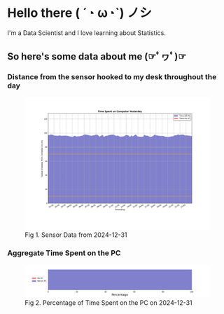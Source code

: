 
# Hello there ( ´◔ ω◔`) ノシ

I'm a Data Scientist and I love learning about Statistics.

## So here's some data about me (☞ﾟヮﾟ)☞


### Distance from the sensor hooked to my desk throughout the day
<figure>
  <picture>
    <source media="(prefers-color-scheme: dark)" srcset="Pi/readme/graphs/lineplot/dark-plot-2024-12-31.png">
    <source media="(prefers-color-scheme: light)" srcset="Pi/readme/graphs/lineplot/light-plot-2024-12-31.png">
    <img alt="Shows a black logo in light color mode and a white one in dark color mode." src="Pi/readme/graphs/lineplot/light-plot-2024-12-31.png">
  </picture>
  <figcaption>Fig 1. Sensor Data from 2024-12-31</figcaption>
</figure>



### Aggregate Time Spent on the PC
<figure>
  <picture>
    <source media="(prefers-color-scheme: dark)" srcset="Pi/readme/graphs/barplot/dark-plot-2024-12-31.png">
    <source media="(prefers-color-scheme: light)" srcset="Pi/readme/graphs/barplot/light-plot-2024-12-31.png">
    <img alt="Shows a black logo in light color mode and a white one in dark color mode." src="Pi/readme/graphs/barplot/light-plot-2024-12-31.png">
  </picture>
  <figcaption>Fig 2. Percentage of Time Spent on the PC on 2024-12-31</figcaption>
</figure>
